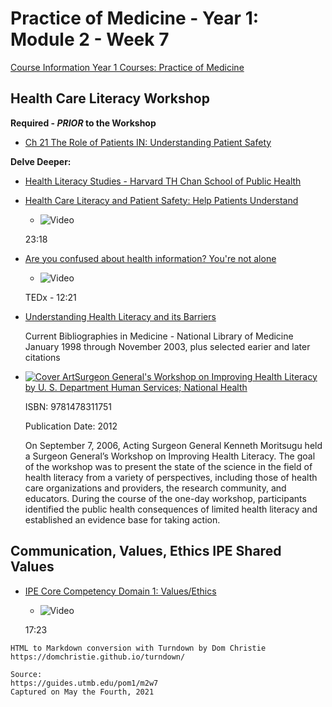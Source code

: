# Practice of Medicine - Year 1: Module 2 - Week 7

[Course Information Year 1 Courses: Practice of Medicine](/usmle/pom1/course-information.md)

## Health Care Literacy Workshop

**Required - _PRIOR_ to the Workshop**

*   [Ch 21 The Role of Patients IN: Understanding Patient Safety](http://libux.utmb.edu/login?url=https://accessmedicine.mhmedical.com/content.aspx?sectionid=170436061&bookid=2203#1146176369)
    

**Delve Deeper:**

*   [Health Literacy Studies - Harvard TH Chan School of Public Health](https://www.hsph.harvard.edu/healthliteracy/)
    
*   [Health Care Literacy and Patient Safety: Help Patients Understand](https://youtu.be/cGtTZ_vxjyA)
    
    *   ![Video](//libapps.s3.amazonaws.com/sites/998/icons/11712/PlayButton.png "Video  ")
    
    23:18
    
*   [Are you confused about health information? You're not alone](https://youtu.be/-x6DLqtaK2g)
    
    *   ![Video](//libapps.s3.amazonaws.com/sites/998/icons/11712/PlayButton.png "Video  ")
    
    TEDx - 12:21
    
*   [Understanding Health Literacy and its Barriers](https://www.nlm.nih.gov/archive/20040830/pubs/cbm/healthliteracybarriers.html)
    
    Current Bibliographies in Medicine - National Library of Medicine  
    January 1998 through November 2003, plus selected earier and later citations
    

*   [![Cover Art](//syndetics.com/index.aspx?isbn=9781478311751/LC.GIF&client=springshare)Surgeon General's Workshop on Improving Health Literacy by U. S. Department Human Services; National Health](https://www.ncbi.nlm.nih.gov/books/NBK44257/)
    
    ISBN: 9781478311751
    
    Publication Date: 2012
    
    On September 7, 2006, Acting Surgeon General Kenneth Moritsugu held a Surgeon General’s Workshop on Improving Health Literacy. The goal of the workshop was to present the state of the science in the field of health literacy from a variety of perspectives, including those of health care organizations and providers, the research community, and educators. During the course of the one-day workshop, participants identified the public health consequences of limited health literacy and established an evidence base for taking action.
    

## Communication, Values, Ethics IPE Shared Values

*   [IPE Core Competency Domain 1: Values/Ethics](https://youtu.be/L7--0Igd0bQ)
    
    *   ![Video](//libapps.s3.amazonaws.com/sites/998/icons/11712/PlayButton.png "Video  ")
    
    17:23

```
HTML to Markdown conversion with Turndown by Dom Christie
https://domchristie.github.io/turndown/

Source:
https://guides.utmb.edu/pom1/m2w7
Captured on May the Fourth, 2021
```
